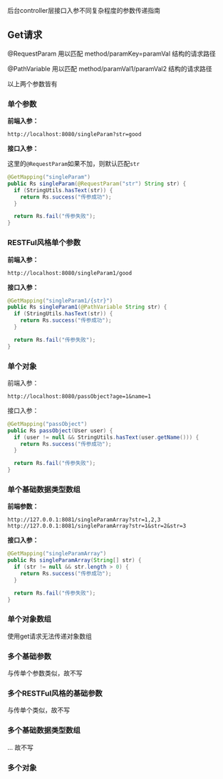 后台controller层接口入参不同复杂程度的参数传递指南

## Get请求

@RequestParam 用以匹配 method/paramKey=paramVal 结构的请求路径

@PathVariable 用以匹配 method/paramVal1/paramVal2 结构的请求路径

以上两个参数皆有

### 单个参数

**前端入参：**

```
http://localhost:8080/singleParam?str=good
```

**接口入参：**

这里的`@RequestParam`如果不加，则默认匹配`str`

```java
@GetMapping("singleParam")
public Rs singleParam(@RequestParam("str") String str) {
  if (StringUtils.hasText(str)) {
    return Rs.success("传参成功");
  }

  return Rs.fail("传参失败");
}
```





### RESTFul风格单个参数

**前端入参：**

```
http://localhost:8080/singleParam1/good
```

**接口入参：**

```java
@GetMapping("singleParam1/{str}")
public Rs singleParam1(@PathVariable String str) {
  if (StringUtils.hasText(str)) {
    return Rs.success("传参成功");
  }

  return Rs.fail("传参失败");
}
```



### 单个对象

前端入参：

```
http://localhost:8080/passObject?age=1&name=1
```

接口入参：

```java
@GetMapping("passObject")
public Rs passObject(User user) {
  if (user != null && StringUtils.hasText(user.getName())) {
    return Rs.success("传参成功");
  }

  return Rs.fail("传参失败");
}
```



### 单个基础数据类型数组

**前端参数：**

```
http://127.0.0.1:8081/singleParamArray?str=1,2,3
http://127.0.0.1:8081/singleParamArray?str=1&str=2&str=3
```

**接口入参：**

```java
@GetMapping("singleParamArray")
public Rs singleParamArray(String[] str) {
  if (str != null && str.length > 0) {
    return Rs.success("传参成功");
  }

  return Rs.fail("传参失败");
}
```

### 单个对象数组

使用get请求无法传递对象数组



### 多个基础参数

与传单个参数类似，故不写



### 多个RESTFul风格的基础参数

与传单个类似，故不写



### 多个基础数据类型数组

... 故不写



### 多个对象


















